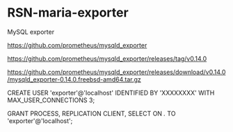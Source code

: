 # RSN-maria-exporter
MySQL exporter

https://github.com/prometheus/mysqld_exporter

https://github.com/prometheus/mysqld_exporter/releases/tag/v0.14.0

https://github.com/prometheus/mysqld_exporter/releases/download/v0.14.0/mysqld_exporter-0.14.0.freebsd-amd64.tar.gz

CREATE USER 'exporter'@'localhost' IDENTIFIED BY 'XXXXXXXX' WITH MAX_USER_CONNECTIONS 3;

GRANT PROCESS, REPLICATION CLIENT, SELECT ON *.* TO 'exporter'@'localhost';

